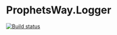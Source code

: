 # ProphetsWay.Logger

[![Build status](https://dev.azure.com/ProphetsWay/Logger/_apis/build/status/GitHub%20-%20Logger%20-%20Master%20CI)](https://dev.azure.com/ProphetsWay/Logger/_build/latest?definitionId=5)

